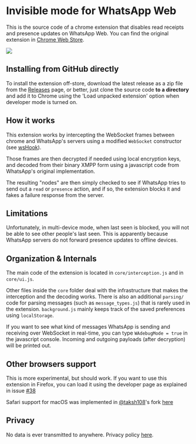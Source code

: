# Invisible mode for WhatsApp Web
This is the source code of a chrome extension that disables read receipts and presence updates on WhatsApp Web.
You can find the original extension in [Chrome Web Store](https://chrome.google.com/webstore/detail/waincognito/alhmbbnlcggfcjjfihglopfopcbigmil).

<img src="https://raw.githubusercontent.com/tomer8007/whatsapp-web-incognito/master/promotion.jpg">

## Installing from GitHub directly
To install the extension off-store, download the latest release as a zip file from the [Releases](https://github.com/tomer8007/whats-incognito/releases) page, or better, just clone the source code
**to a directory** and add it to Chrome using the 'Load unpacked extension' option when developer mode is turned on.

## How it works
This extension works by intercepting the WebSocket frames between chrome and WhatsApp's servers using a modified `WebSocket` constructor (see [wsHook](https://github.com/skepticfx/wshook)).

Those frames are then decrypted if needed using local encryption keys, and decoded from their binary XMPP form using a javascript code from WhatsApp's original implementation.

The resulting "nodes" are then simply checked to see if WhatsApp tries to send out a `read` or `presence` action, and if so, the extension blocks it and fakes a failure response from the server.
## Limitations
Unfortunately, in multi-device mode, when last seen is blocked, you will not be able to see other people's last seen. This is apparently because WhatsApp servers do not forward presence updates to offline devices.
## Organization & Internals
The main code of the extension is located in `core/interception.js` and in `core/ui.js`. 

Other files inside the `core` folder deal with the infrastructure that makes the interception and the decoding works. There is also an additional `parsing/` code for parsing messages (such as `message_types.js`) that is rarely used in the extension.
`background.js` mainly keeps track of the saved preferences using `localStorage`.

If you want to see what kind of messages WhatsApp is sending and receiving over WebSocket in real-time, you can type `WAdebugMode = true` in the javascript console. Incoming and outgoing payloads (after decryption) will be printed out.

## Other browsers support
This is more experimental, but should work.
If you want to use this extension in Firefox, you can load it using the developer page as explained in issue [#38](https://github.com/tomer8007/whatsapp-web-incognito/issues/38)

Safari support for macOS was implemented in [@taksh108](https://github.com/taksh108)'s fork [here](https://github.com/tomer8007/whatsapp-web-incognito/pull/63)

## Privacy
No data is ever transmitted to anywhere. Privacy policy [here](https://github.com/tomer8007/whatsapp-web-incognito/wiki/Chrome-Extension-Privacy-Policy).

